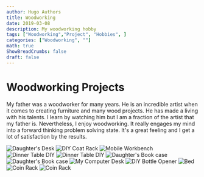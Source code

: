 ```yaml
---
author: Hugo Authors
title: Woodworking
date: 2019-03-08
description: My woodworking hobby 
tags: ["Woodworking","Project", "Hobbies", ]
categories: ["Woodworking", ""]
math: true
ShowBreadCrumbs: false
draft: false
---
```

# Woodworking Projects
My father was a woodworker for many years. He is an incredible artist when it comes to creating furniture and many wood projects. He has made a living with his talents. I learn by watching him but I am a fraction of the artist that my father is. Nevertheless, I enjoy woodworking. It really engages my mind into a forward thinking problem solving state. It's a great feeling and I get a lot of satisfaction by the results. 

![](/blog/Woodworking/IMG_3238.jpg "Daughter's Desk")
![](/blog/Woodworking/IMG_3671.JPG "DIY Coat Rack")
![](/blog/Woodworking/IMG_3729.jpg "Mobile Workbench")
![](/blog/Woodworking/IMG_3736.jpg "Dinner Table DIY")
![](/blog/Woodworking/IMG_9389.JPG "Dinner Table DIY")
![](/blog/Woodworking/IMG_3750(1).jpg "Daughter's Book case")
![](/blog/Woodworking/IMG_3789.jpg "Daughter's Book case")
![](/blog/Woodworking/IMG_5624(1).jpg "My Computer Desk")
![](/blog/Woodworking/IMG_1061.JPG "DIY Bottle Opener")
![](/blog/Woodworking/IMG_0935.JPG "Bed")
![](/blog/Woodworking/IMG_0895.JPG "Coin Rack")
![](/blog/Woodworking/IMG_1965.JPG "Coin Rack")